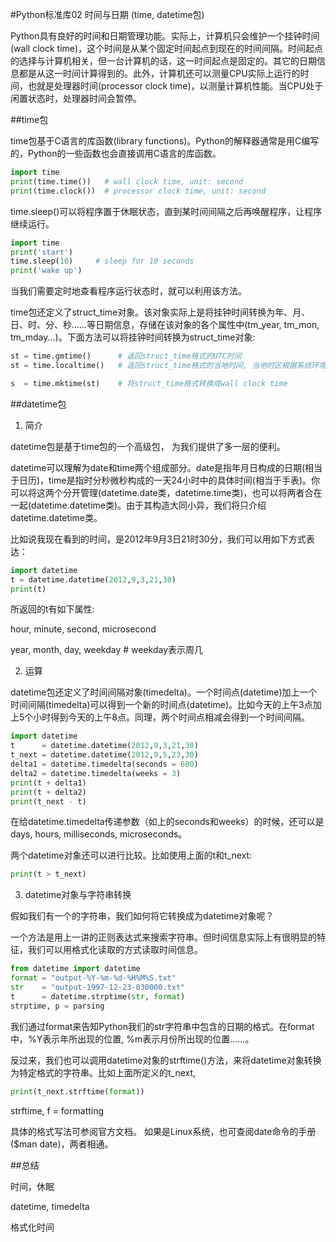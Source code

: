 #Python标准库02 时间与日期 (time, datetime包)

 

Python具有良好的时间和日期管理功能。实际上，计算机只会维护一个挂钟时间(wall clock time)，这个时间是从某个固定时间起点到现在的时间间隔。时间起点的选择与计算机相关，但一台计算机的话，这一时间起点是固定的。其它的日期信息都是从这一时间计算得到的。此外，计算机还可以测量CPU实际上运行的时间，也就是处理器时间(processor clock time)，以测量计算机性能。当CPU处于闲置状态时，处理器时间会暂停。

 

##time包

time包基于C语言的库函数(library functions)。Python的解释器通常是用C编写的，Python的一些函数也会直接调用C语言的库函数。
```python
import time
print(time.time())   # wall clock time, unit: second
print(time.clock())  # processor clock time, unit: second
``` 

time.sleep()可以将程序置于休眠状态，直到某时间间隔之后再唤醒程序，让程序继续运行。
```python
import time
print('start')
time.sleep(10)     # sleep for 10 seconds
print('wake up')
```
当我们需要定时地查看程序运行状态时，就可以利用该方法。

 

time包还定义了struct_time对象。该对象实际上是将挂钟时间转换为年、月、日、时、分、秒……等日期信息，存储在该对象的各个属性中(tm_year, tm_mon, tm_mday...)。下面方法可以将挂钟时间转换为struct_time对象:
```python
st = time.gmtime()      # 返回struct_time格式的UTC时间
st = time.localtime()   # 返回struct_time格式的当地时间, 当地时区根据系统环境决定。

s  = time.mktime(st)    # 将struct_time格式转换成wall clock time
``` 

##datetime包

1) 简介

datetime包是基于time包的一个高级包， 为我们提供了多一层的便利。

datetime可以理解为date和time两个组成部分。date是指年月日构成的日期(相当于日历)，time是指时分秒微秒构成的一天24小时中的具体时间(相当于手表)。你可以将这两个分开管理(datetime.date类，datetime.time类)，也可以将两者合在一起(datetime.datetime类)。由于其构造大同小异，我们将只介绍datetime.datetime类。

比如说我现在看到的时间，是2012年9月3日21时30分，我们可以用如下方式表达：
```python
import datetime
t = datetime.datetime(2012,9,3,21,30)
print(t)
```
所返回的t有如下属性:

hour, minute, second, microsecond

year, month, day, weekday   # weekday表示周几

 

2) 运算

datetime包还定义了时间间隔对象(timedelta)。一个时间点(datetime)加上一个时间间隔(timedelta)可以得到一个新的时间点(datetime)。比如今天的上午3点加上5个小时得到今天的上午8点。同理，两个时间点相减会得到一个时间间隔。

```python
import datetime
t      = datetime.datetime(2012,9,3,21,30)
t_next = datetime.datetime(2012,9,5,23,30)
delta1 = datetime.timedelta(seconds = 600)
delta2 = datetime.timedelta(weeks = 3)
print(t + delta1)
print(t + delta2)
print(t_next - t)
```
在给datetime.timedelta传递参数（如上的seconds和weeks）的时候，还可以是days, hours, milliseconds, microseconds。

 

两个datetime对象还可以进行比较。比如使用上面的t和t_next:
```python
print(t > t_next)
``` 

3) datetime对象与字符串转换

假如我们有一个的字符串，我们如何将它转换成为datetime对象呢？

一个方法是用上一讲的正则表达式来搜索字符串。但时间信息实际上有很明显的特征，我们可以用格式化读取的方式读取时间信息。
```python
from datetime import datetime
format = "output-%Y-%m-%d-%H%M%S.txt" 
str    = "output-1997-12-23-030000.txt" 
t      = datetime.strptime(str, format)
strptime, p = parsing
```

我们通过format来告知Python我们的str字符串中包含的日期的格式。在format中，%Y表示年所出现的位置, %m表示月份所出现的位置……。

反过来，我们也可以调用datetime对象的strftime()方法，来将datetime对象转换为特定格式的字符串。比如上面所定义的t_next,
```python
print(t_next.strftime(format))
```
strftime, f = formatting

具体的格式写法可参阅官方文档。 如果是Linux系统，也可查阅date命令的手册($man date)，两者相通。

 

##总结

时间，休眠

datetime, timedelta

格式化时间


